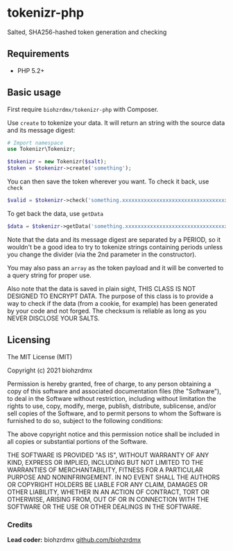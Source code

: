 # tokenizr-php

Salted, SHA256-hashed token generation and checking

## Requirements

- PHP 5.2+

## Basic usage

First require `biohzrdmx/tokenizr-php` with Composer.

Use `create` to tokenize your data. It will return an string with the source data and its message digest:

```php
# Import namespace
use Tokenizr\Tokenizr;

$tokenizr = new Tokenizr($salt);
$token = $tokenizr->create('something');
```

You can then save the token wherever you want. To check it back, use `check`

```php
$valid = $tokenizr->check('something.xxxxxxxxxxxxxxxxxxxxxxxxxxxxxxxxxxxxxxxxxxxxx');
```

To get back the data, use `getData`

```php
$data = $tokenizr->getData('something.xxxxxxxxxxxxxxxxxxxxxxxxxxxxxxxxxxxxxxxxxxxxx');
```

Note that the data and its message digest are separated by a PERIOD, so it wouldn't be a good idea to try to tokenize strings containing periods unless you change the divider (via the 2nd parameter in the constructor).

You may also pass an `array` as the token payload and it will be converted to a query string for proper use.

Also note that the data is saved in plain sight, THIS CLASS IS NOT DESIGNED TO ENCRYPT DATA. The purpose of this class is to provide a way to check if the data (from a cookie, for example) has been generated by your code and not forged. The checksum is reliable as long as you NEVER DISCLOSE YOUR SALTS.

## Licensing

The MIT License (MIT)

Copyright (c) 2021 biohzrdmx

Permission is hereby granted, free of charge, to any person obtaining a copy of this software and associated documentation files (the "Software"), to deal in the Software without restriction, including without limitation the rights to use, copy, modify, merge, publish, distribute, sublicense, and/or sell copies of the Software, and to permit persons to whom the Software is furnished to do so, subject to the following conditions:

The above copyright notice and this permission notice shall be included in all copies or substantial portions of the Software.

THE SOFTWARE IS PROVIDED "AS IS", WITHOUT WARRANTY OF ANY KIND, EXPRESS OR IMPLIED, INCLUDING BUT NOT LIMITED TO THE WARRANTIES OF MERCHANTABILITY, FITNESS FOR A PARTICULAR PURPOSE AND NONINFRINGEMENT. IN NO EVENT SHALL THE AUTHORS OR COPYRIGHT HOLDERS BE LIABLE FOR ANY CLAIM, DAMAGES OR OTHER LIABILITY, WHETHER IN AN ACTION OF CONTRACT, TORT OR OTHERWISE, ARISING FROM, OUT OF OR IN CONNECTION WITH THE SOFTWARE OR THE USE OR OTHER DEALINGS IN THE SOFTWARE.

### Credits

**Lead coder:** biohzrdmx [github.com/biohzrdmx](http://github.com/biohzrdmx)
